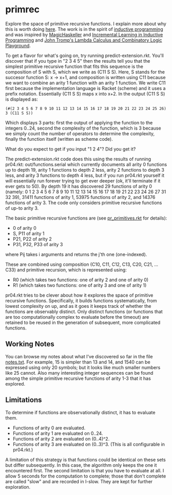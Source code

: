 primrec
=======

Explore the space of primitive recursive functions. I explain more about why this is worth doing [here](https://github.com/mcoram/primrec/blob/master/raison%20d'e%CC%82tre.md). The work is in the spirit of [inductive programming](http://www.inductive-programming.org/) and was inspired by [MagicHaskeller](http://nautilus.cs.miyazaki-u.ac.jp/~skata/MagicHaskeller.html) and [Incremental Learning in Inductive Programming](http://www.cogsys.wiai.uni-bamberg.de/aaip09/aaip09_submissions/incremental.pdf) and [John Tromp's Lambda Calculus and Combinatory Logic Playground](http://homepages.cwi.nl/~tromp/cl/cl.html).

To get a flavor for what's going on, try running predict-extension.rkt. You'll discover that if you type in "2 3 4 5" then the results tell you that the simplest
primitive recursive function that fits this sequence is the
composition of S with S, which we write as (C11 S S). Here, S stands
for the succesor function S: x -> x+1, and composition is written
using C11 because we want to combine an arity 1 function with an arity
1 function. We write C11 first because the implementation language is
Racket (scheme) and it uses a prefix notation. Essentially (C11 S S) maps x into x+2. 
In the output (C11 S S) is displayed as:

    (#(2 3 4 5 6 7 8 9 10 11 12 13 14 15 16 17 18 19 20 21 22 23 24 25 26) 3 (C11 S S))

Which displays 3 parts: first the output of applying the function to the integers 0..24,
second the complexity of the function, which is 3 because we simply count the number of
operators to determine the complexity, finally the function itself (written as scheme code).

What do you expect to get if you input "1 2 4"? Did you get it?

The predict-extension.rkt code does this using the results of running pr04.rkt: out/functions.serial
which currently documents all arity 0 functions up to depth 19, arity 1 functions to depth 2 less,
arity 2 functions to depth 3 less, and arity 3 functions to depth 4 less, but if you run pr04.rkt yourself
it will essentially run forever trying to get ever deeper (ok, it'll terminate if it ever gets to 50).
By depth 19 it has discovered 29 functions of arity 0 (namely: 0 1 2 3 4 5 6 7 8 9 10 11 12 13 14 15 16 17 18 19 21 22 23 24 26 27 31 32 39), 31411 functions of arity 1, 53975 functions of arity 2, and 14376 functions of arity 3. The code only considers primitive recursive functions of up-to arity 3.

The basic primitive recursive functions are (see [pr_primitives.rkt](https://github.com/mcoram/primrec/blob/master/pr_primitives.rkt) for details):
*  0 of arity 0
*  S, P11 of arity 1
*  P21, P22 of arity 2
*  P31, P32, P33 of arity 3

where Pij takes i arguments and returns the j'th one (one-indexed).

These are combined using composition (C10, C11, C12, C13, C20, C21, ... C33) and primitive recursion,
which is represented using:
*  R0 (which takes two functions: one of arity 2 and one of arity 0)
*  R1 (which takes two functions: one of arity 3 and one of arity 1)

pr04.rkt tries to be clever about how it explores the space of primitive recursive functions. Specifically,
it builds functions systematically, from lowest complexity on up, and as it goes it keeps track of whether
the functions are observably distinct. Only distinct functions (or functions that are too computationally complex to evaluate before the timeout) are retained to be reused in the generation of
subsequent, more complicated functions.

Working Notes
-------------
You can browse my notes about what I've discovered so far in the file [notes.txt](https://github.com/mcoram/primrec/blob/master/notes.txt). For example, 15 is simpler than 13 and 14, and 1540 can be expressed using only 20 symbols; but it looks like much smaller numbers like 25 cannot. Also many interesting integer sequences can be found among the simple primitive recursive functions of arity 1-3 that it has explored.

Limitations
-----------

To determine if functions are observationally distinct, it has to evaluate them.
* Functions of arity 0 are evaluated.
* Functions of arity 1 are evaluated on 0..24.
* Functions of arity 2 are evaluated on (0..4)^2.
* Functions of arity 3 are evaluated on (0..3)^3.
(This is all configurable in pr04.rkt.)

A limitation of this strategy is that functions could be identical on these sets but differ subsequently. In this case,
the algorithm only keeps the one it encountered first. The second limitation is that you have to evaluate at all.
I allow 5 seconds for the computation to complete; those that don't complete are called "slow" and are recorded in l-slow.
They are kept for further exploration.

